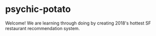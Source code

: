 # psychic-potato

Welcome! We are learning through doing by creating 2018's hottest SF restaurant recommendation system.
